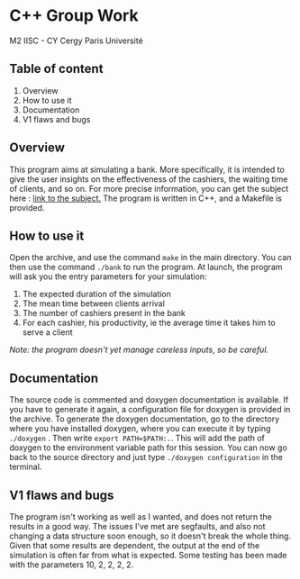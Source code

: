 # C++ Group Work
M2 IISC - CY Cergy Paris Université
## Table of content
1. Overview
2. How to use it
3. Documentation
4. V1 flaws and bugs
## Overview
This program aims at simulating a bank. More specifically, it is intended to give the user insights on the effectiveness
of the cashiers, the waiting time of clients, and so on. For more precise information, you can get the subject here :
[link to the subject.](https://depinfo.u-cergy.fr/~pl/docs/sujetBanque.pdf "sujet banque")
The program is written in C++, and a Makefile is provided.
## How to use it
Open the archive, and use the command `make` in the main directory. You can then use the command `./bank` to run the
program. At launch, the program will ask you the entry parameters for your simulation:
1. The expected duration of the simulation
2. The mean time between clients arrival
3. The number of cashiers present in the bank
4. For each cashier, his productivity, ie the average time it takes him to serve a client

*Note: the program doesn't yet manage careless inputs, so be careful.*

## Documentation
The source code is commented and doxygen documentation is available. If you have to
generate it again, a configuration file for doxygen is provided in the archive.
To generate the doxygen documentation, go to the directory where you have installed doxygen, where you can execute it by
typing `./doxygen` . Then write `export PATH=$PATH:.`. This will add the path of doxygen to the environment variable
path for this session. You can now go back to the source directory and just type `./doxygen configuration` 
in the terminal.

## V1 flaws and bugs
The program isn't working as well as I wanted, and does not return the results in a good way.
The issues I've met are segfaults, and also not changing a data structure soon enough, so it doesn't break
the whole thing. Given that some results are dependent, the output at the end of the simulation is often far from what
is expected.
Some testing has been made with the parameters 10, 2, 2, 2, 2.